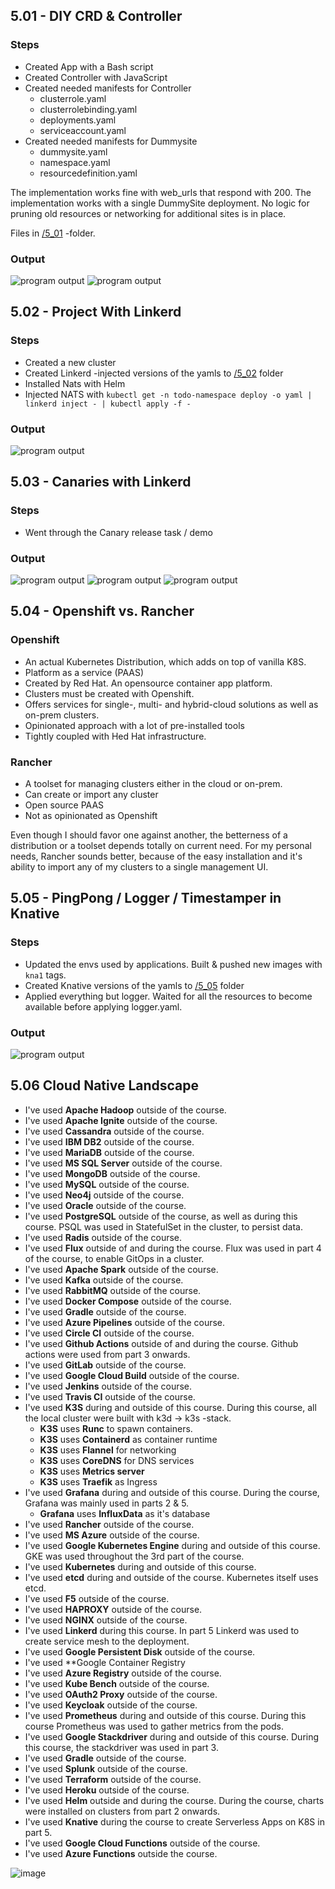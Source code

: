## 5.01 - DIY CRD & Controller

### Steps

- Created App with a Bash script
- Created Controller with JavaScript
- Created needed manifests for Controller
  - clusterrole.yaml
  - clusterrolebinding.yaml
  - deployments.yaml
  - serviceaccount.yaml
- Created needed manifests for Dummysite
  - dummysite.yaml
  - namespace.yaml
  - resourcedefinition.yaml

The implementation works fine with web_urls that respond with 200.
The implementation works with a single DummySite deployment. No logic for pruning old resources or networking for additional sites is in place.

Files in [/5_01](./5_01/) -folder.

### Output

![program output](output_501a.png "Deployment")
![program output](output_501b.png "Deployment")

## 5.02 - Project With Linkerd

### Steps

- Created a new cluster
- Created Linkerd -injected versions of the yamls to [/5_02](./5_02/) folder
- Installed Nats with Helm
- Injected NATS with `kubectl get -n todo-namespace deploy -o yaml | linkerd inject - | kubectl apply -f -`

### Output

![program output](output_502.png "Deployment")

## 5.03 - Canaries with Linkerd

### Steps

- Went through the Canary release task / demo

### Output

![program output](output_503a.png "Deployment")
![program output](output_503b.png "Deployment")
![program output](output_503c.png "Deployment")

## 5.04 - Openshift vs. Rancher

### Openshift

- An actual Kubernetes Distribution, which adds on top of vanilla K8S.
- Platform as a service (PAAS)
- Created by Red Hat. An opensource container app platform.
- Clusters must be created with Openshift.
- Offers services for single-, multi- and hybrid-cloud solutions as well as on-prem clusters.
- Opinionated approach with a lot of pre-installed tools
- Tightly coupled with Hed Hat infrastructure.

### Rancher

- A toolset for managing clusters either in the cloud or on-prem.
- Can create or import any cluster
- Open source PAAS
- Not as opinionated as Openshift

Even though I should favor one against another, the betterness of a distribution or a toolset
depends totally on current need. For my personal needs, Rancher sounds better, because of the easy installation
and it's ability to import any of my clusters to a single management UI.

## 5.05 - PingPong / Logger / Timestamper in Knative

### Steps

- Updated the envs used by applications. Built & pushed new images with `kna1` tags.
- Created Knative versions of the yamls to [/5_05](./5_05/) folder
- Applied everything but logger. Waited for all the resources to become available before applying logger.yaml.

### Output

![program output](output_505.png "Deployment")

## 5.06 Cloud Native Landscape

- I've used **Apache Hadoop** outside of the course.
- I've used **Apache Ignite** outside of the course.
- I've used **Cassandra** outside of the course.
- I've used **IBM DB2** outside of the course.
- I've used **MariaDB** outside of the course.
- I've used **MS SQL Server** outside of the course.
- I've used **MongoDB** outside of the course.
- I've used **MySQL** outside of the course.
- I've used **Neo4j** outside of the course.
- I've used **Oracle** outside of the course.
- I've used **PostgreSQL** outside of the course, as well as during this course. PSQL was used in StatefulSet in the cluster, to persist data. 
- I've used **Radis** outside of the course.
- I've used **Flux** outside of and during the course. Flux was used in part 4 of the course, to enable GitOps in a cluster.
- I've used **Apache Spark** outside of the course.
- I've used **Kafka** outside of the course.
- I've used **RabbitMQ** outside of the course.
- I've used **Docker Compose** outside of the course.
- I've used **Gradle** outside of the course.
- I've used **Azure Pipelines** outside of the course.
- I've used **Circle CI** outside of the course.
- I've used **Github Actions** outside of and during the course. Github actions were used from part 3 onwards.
- I've used **GitLab** outside of the course.
- I've used **Google Cloud Build** outside of the course.
- I've used **Jenkins** outside of the course.
- I've used **Travis CI** outside of the course.
- I've used **K3S** during and outside of this course. During this course, all the local cluster were built with k3d -> k3s -stack.
  - **K3S** uses **Runc** to spawn containers.
  - **K3S** uses **Containerd** as container runtime
  - **K3S** uses **Flannel** for networking
  - **K3S** uses **CoreDNS** for DNS services
  - **K3S** uses **Metrics server**
  - **K3S** uses **Traefik** as Ingress
- I've used **Grafana** during and outside of this course. During the course, Grafana was mainly used in parts 2 & 5.
  - **Grafana** uses **InfluxData** as it's database
- I've used **Rancher** outside of the course.
- I've used **MS Azure** outside of the course.
- I've used **Google Kubernetes Engine** during and outside of this course. GKE was used throughout the 3rd part of the course.
- I've used **Kubernetes** during and outside of this course.
- I've used **etcd** during and outside of the course. Kubernetes itself uses etcd.
- I've used **F5** outside of the course.
- I've used **HAPROXY** outside of the course.
- I've used **NGINX** outside of the course.
- I've used **Linkerd** during this course. In part 5 Linkerd was used to create service mesh to the deployment.
- I've used **Google Persistent Disk** outside of the course.
- I've used **Google Container Registry
- I've used **Azure Registry** outside of the course.
- I've used **Kube Bench** outside of the course.
- I've used **OAuth2 Proxy** outside of the course.
- I've used **Keycloak** outside of the course.
- I've used **Prometheus** during and outside of this course. During this course Prometheus was used to gather metrics from the pods.
- I've used **Google Stackdriver** during and outside of this course. During this course, the stackdriver was used in part 3.
- I've used **Gradle** outside of the course.
- I've used **Splunk** outside of the course.
- I've used **Terraform** outside of the course.
- I've used **Heroku** outside of the course.
- I've used **Helm** outside and during the course. During the course, charts were installed on clusters from part 2 onwards.
- I've used **Knative** during the course to create Serverless Apps on K8S in part 5.
- I've used **Google Cloud Functions** outside of the course.
- I've used **Azure Functions** outside the course.

![image](output_506.png "Image")